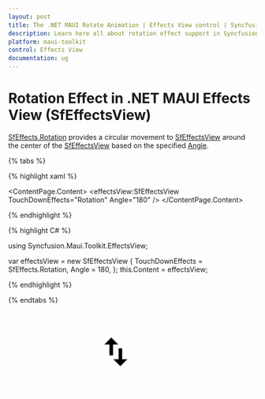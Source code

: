 ```yaml
---
layout: post
title: The .NET MAUI Rotate Animation | Effects View control | Syncfusion®
description: Learn here all about rotation effect support in Syncfusion® .NET MAUI Effects View (SfEffectsView) control and more.
platform: maui-toolkit
control: Effects View
documentation: ug
---
```


# Rotation Effect in .NET MAUI Effects View (SfEffectsView)

[SfEffects.Rotation](https://help.syncfusion.com/cr/maui-toolkit/Syncfusion.Maui.Toolkit.EffectsView.SfEffects.html#Syncfusion_Maui_Toolkit_EffectsView_SfEffects_Rotation) provides a circular movement to [SfEffectsView](https://help.syncfusion.com/cr/maui-toolkit/Syncfusion.Maui.Toolkit.EffectsView.SfEffectsView.html) around the center of the [SfEffectsView](https://help.syncfusion.com/cr/maui-toolkit/Syncfusion.Maui.Toolkit.EffectsView.SfEffectsView.html) based on the specified [Angle](https://help.syncfusion.com/cr/maui-toolkit/Syncfusion.Maui.Toolkit.EffectsView.SfEffectsView.html#Syncfusion_Maui_Toolkit_EffectsView_SfEffectsView_Angle).

{% tabs %} 

{% highlight xaml %}

<ContentPage 
    xmlns:effectsView="clr-namespace:Syncfusion.Maui.Toolkit.EffectsView;assembly=Syncfusion.Maui.Toolkit">
    <ContentPage.Content> 
	<effectsView:SfEffectsView
        TouchDownEffects="Rotation"
        Angle="180" /> 
	</ContentPage.Content> 
</ContentPage>

{% endhighlight %}

{% highlight C# %}

using Syncfusion.Maui.Toolkit.EffectsView;

var effectsView = new SfEffectsView
{
    TouchDownEffects = SfEffects.Rotation,
    Angle = 180,
};
this.Content = effectsView;  

{% endhighlight %}

{% endtabs %}

![.net maui rotation animation](Effects_images/net_maui_rotation_animation.gif)